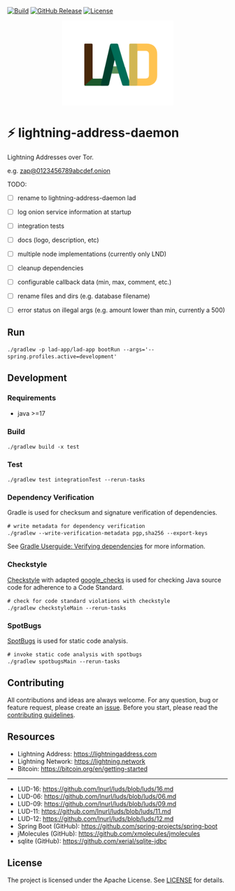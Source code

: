 [![Build](https://github.com/theborakompanioni/lightning-address-daemon/actions/workflows/build.yml/badge.svg)](https://github.com/theborakompanioni/lightning-address-daemon/actions/workflows/build.yml)
[![GitHub Release](https://img.shields.io/github/release/theborakompanioni/lightning-address-daemon.svg?maxAge=3600)](https://github.com/theborakompanioni/lightning-address-daemon/releases/latest)
[![License](https://img.shields.io/github/license/theborakompanioni/lightning-address-daemon.svg?maxAge=2592000)](https://github.com/theborakompanioni/lightning-address-daemon/blob/master/LICENSE)


<p align="center">
    <img src="https://github.com/theborakompanioni/lightning-address-daemon/blob/master/docs/assets/images/logo.png" alt="Logo" width="255" />
</p>


⚡ lightning-address-daemon
===

Lightning Addresses over Tor.

e.g. zap@0123456789abcdef.onion

TODO:
- [ ] rename to lightning-address-daemon lad
- [ ] log onion service information at startup
- [ ] integration tests
- [ ] docs (logo, description, etc)
- [ ] multiple node implementations (currently only LND)
- [ ] cleanup dependencies
- [ ] configurable callback data (min, max, comment, etc.)
- [ ] rename files and dirs (e.g. database filename)
- [ ] error status on illegal args (e.g. amount lower than min, currently a 500)


## Run
```shell
./gradlew -p lad-app/lad-app bootRun --args='--spring.profiles.active=development'
```

## Development

### Requirements
- java >=17

### Build
```shell script
./gradlew build -x test
```
 
### Test
```shell script
./gradlew test integrationTest --rerun-tasks
```

### Dependency Verification
Gradle is used for checksum and signature verification of dependencies.

```shell script
# write metadata for dependency verification
./gradlew --write-verification-metadata pgp,sha256 --export-keys
```

See [Gradle Userguide: Verifying dependencies](https://docs.gradle.org/current/userguide/dependency_verification.html)
for more information.

### Checkstyle
[Checkstyle](https://github.com/checkstyle/checkstyle) with adapted [google_checks](https://github.com/checkstyle/checkstyle/blob/master/src/main/resources/google_checks.xml)
is used for checking Java source code for adherence to a Code Standard.

```shell script
# check for code standard violations with checkstyle
./gradlew checkstyleMain --rerun-tasks
```

### SpotBugs
[SpotBugs](https://spotbugs.github.io/) is used for static code analysis.

```shell script
# invoke static code analysis with spotbugs
./gradlew spotbugsMain --rerun-tasks
```


## Contributing
All contributions and ideas are always welcome. For any question, bug or feature request, 
please create an [issue](https://github.com/theborakompanioni/lightning-address-daemon/issues). 
Before you start, please read the [contributing guidelines](contributing.md).


## Resources

- Lightning Address: https://lightningaddress.com
- Lightning Network: https://lightning.network
- Bitcoin: https://bitcoin.org/en/getting-started
---
- LUD-16: https://github.com/lnurl/luds/blob/luds/16.md
- LUD-06: https://github.com/lnurl/luds/blob/luds/06.md
- LUD-09: https://github.com/lnurl/luds/blob/luds/09.md
- LUD-11: https://github.com/lnurl/luds/blob/luds/11.md
- LUD-12: https://github.com/lnurl/luds/blob/luds/12.md
- Spring Boot (GitHub): https://github.com/spring-projects/spring-boot
- jMolecules (GitHub): https://github.com/xmolecules/jmolecules
- sqlite (GitHub): https://github.com/xerial/sqlite-jdbc


## License

The project is licensed under the Apache License. See [LICENSE](LICENSE) for details.
